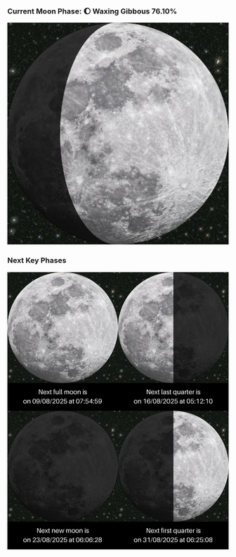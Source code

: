 ### Current Moon Phase: 🌔 Waxing Gibbous 76.10%
![Moon Phase](moonphase.png)
### Next Key Phases
![Gallery](gallery.png)